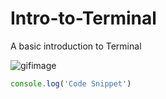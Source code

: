 # Intro-to-Terminal
A basic introduction to Terminal

![gifimage](https://github.com/rayu117/Intro-to-Terminal/blob/main/gif-intro.gif)

```javascript
console.log('Code Snippet')
```
